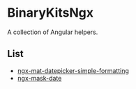 # BinaryKitsNgx

A collection of Angular helpers.

## List

- [ngx-mat-datepicker-simple-formatting](https://github.com/BinaryKits/BinaryKits-ngx/tree/master/projects/ngx-mat-datepicker-simple-formatting)
- [ngx-mask-date](https://github.com/BinaryKits/BinaryKits-ngx/tree/master/projects/ngx-mask-date)
